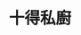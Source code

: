 ---
title: "十得私廚"
description: "十得私廚"
layout: shop
keywords:
  - 美食競賽
  - 台灣美食
  - 美食精選
datePublished: "2025-06-30"
dateModified: "2025-07-03"
city: "台北市"
district: "中山區"
address: "台北市中山區中山北路二段185號2樓"
phone: "0933737893"
geo: "25.063868303245837, 121.5226139269664"
google_map: "https://maps.app.goo.gl/mZtSoEDiC8dVomu86"
footinder: "https://footinder.com.tw/%E5%8F%B0%E5%8C%97%E5%B8%82%E4%B8%AD%E5%B1%B1%E5%8D%80/7753/"
official: "https://www.10de10der.com/pages/10der-shop"
award:
  - name: "500盤"
    year: "2024"
    entries:
      - dishes:
          - "脆皮雞"

---
